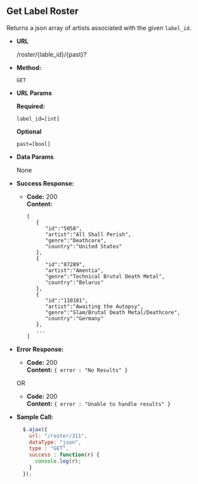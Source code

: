 **Get Label Roster**
----
  Returns a json array of artists associated with the given `label_id`.

* **URL**

  /roster/{lable_id}/{past}?

* **Method:**

  `GET`

*  **URL Params**

   **Required:**

   `label_id=[int]`

   **Optional**
   
   `past=[bool]`

* **Data Params**

  None

* **Success Response:**

  * **Code:** 200 <br />
    **Content:**
    ```
    [
       {
          "id":"5058",
          "artist":"All Shall Perish",
          "genre":"Deathcore",
          "country":"United States"
       },
       {
          "id":"87289",
          "artist":"Amentia",
          "genre":"Technical Brutal Death Metal",
          "country":"Belarus"
       },
       {
          "id":"110181",
          "artist":"Awaiting the Autopsy",
          "genre":"Slam/Brutal Death Metal/Deathcore",
          "country":"Germany"
       },
       ...
    ]
    ```

* **Error Response:**

  * **Code:** 200 <br />
    **Content:** `{ error : "No Results" }`

  OR

  * **Code:** 200 <br />
    **Content:** `{ error : "Unable to handle results" }`

* **Sample Call:**

  ```javascript
    $.ajax({
      url: "/roster/311",
      dataType: "json",
      type : "GET",
      success : function(r) {
        console.log(r);
      }
    });
  ```

